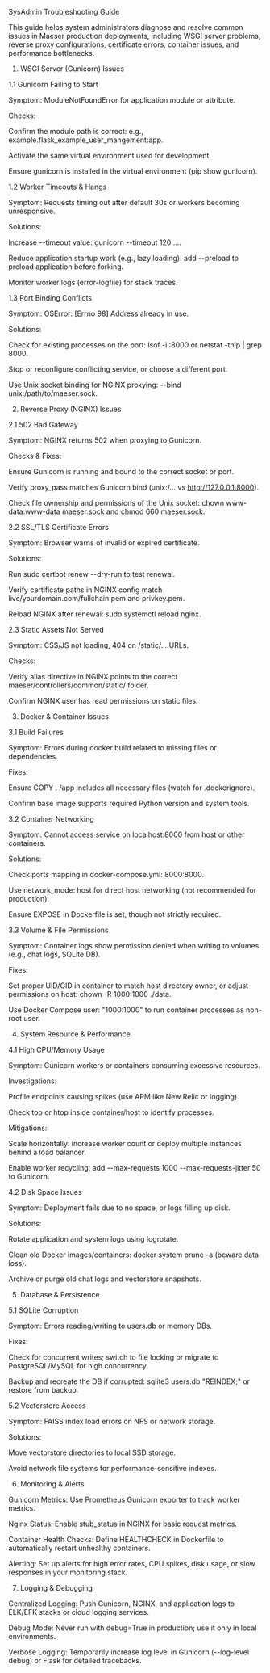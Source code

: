 SysAdmin Troubleshooting Guide

This guide helps system administrators diagnose and resolve common issues in Maeser production deployments, including WSGI server problems, reverse proxy configurations, certificate errors, container issues, and performance bottlenecks.

1. WSGI Server (Gunicorn) Issues

1.1 Gunicorn Failing to Start

Symptom: ModuleNotFoundError for application module or attribute.

Checks:

Confirm the module path is correct: e.g., example.flask_example_user_mangement:app.

Activate the same virtual environment used for development.

Ensure gunicorn is installed in the virtual environment (pip show gunicorn).

1.2 Worker Timeouts & Hangs

Symptom: Requests timing out after default 30s or workers becoming unresponsive.

Solutions:

Increase --timeout value: gunicorn --timeout 120 ....

Reduce application startup work (e.g., lazy loading): add --preload to preload application before forking.

Monitor worker logs (error-logfile) for stack traces.

1.3 Port Binding Conflicts

Symptom: OSError: [Errno 98] Address already in use.

Solutions:

Check for existing processes on the port: lsof -i :8000 or netstat -tnlp | grep 8000.

Stop or reconfigure conflicting service, or choose a different port.

Use Unix socket binding for NGINX proxying: --bind unix:/path/to/maeser.sock.

2. Reverse Proxy (NGINX) Issues

2.1 502 Bad Gateway

Symptom: NGINX returns 502 when proxying to Gunicorn.

Checks & Fixes:

Ensure Gunicorn is running and bound to the correct socket or port.

Verify proxy_pass matches Gunicorn bind (unix:/… vs http://127.0.0.1:8000).

Check file ownership and permissions of the Unix socket: chown www-data:www-data maeser.sock and chmod 660 maeser.sock.

2.2 SSL/TLS Certificate Errors

Symptom: Browser warns of invalid or expired certificate.

Solutions:

Run sudo certbot renew --dry-run to test renewal.

Verify certificate paths in NGINX config match live/yourdomain.com/fullchain.pem and privkey.pem.

Reload NGINX after renewal: sudo systemctl reload nginx.

2.3 Static Assets Not Served

Symptom: CSS/JS not loading, 404 on /static/... URLs.

Checks:

Verify alias directive in NGINX points to the correct maeser/controllers/common/static/ folder.

Confirm NGINX user has read permissions on static files.

3. Docker & Container Issues

3.1 Build Failures

Symptom: Errors during docker build related to missing files or dependencies.

Fixes:

Ensure COPY . /app includes all necessary files (watch for .dockerignore).

Confirm base image supports required Python version and system tools.

3.2 Container Networking

Symptom: Cannot access service on localhost:8000 from host or other containers.

Solutions:

Check ports mapping in docker-compose.yml: 8000:8000.

Use network_mode: host for direct host networking (not recommended for production).

Ensure EXPOSE in Dockerfile is set, though not strictly required.

3.3 Volume & File Permissions

Symptom: Container logs show permission denied when writing to volumes (e.g., chat logs, SQLite DB).

Fixes:

Set proper UID/GID in container to match host directory owner, or adjust permissions on host: chown -R 1000:1000 ./data.

Use Docker Compose user: "1000:1000" to run container processes as non-root user.

4. System Resource & Performance

4.1 High CPU/Memory Usage

Symptom: Gunicorn workers or containers consuming excessive resources.

Investigations:

Profile endpoints causing spikes (use APM like New Relic or logging).

Check top or htop inside container/host to identify processes.

Mitigations:

Scale horizontally: increase worker count or deploy multiple instances behind a load balancer.

Enable worker recycling: add --max-requests 1000 --max-requests-jitter 50 to Gunicorn.

4.2 Disk Space Issues

Symptom: Deployment fails due to no space, or logs filling up disk.

Solutions:

Rotate application and system logs using logrotate.

Clean old Docker images/containers: docker system prune -a (beware data loss).

Archive or purge old chat logs and vectorstore snapshots.

5. Database & Persistence

5.1 SQLite Corruption

Symptom: Errors reading/writing to users.db or memory DBs.

Fixes:

Check for concurrent writes; switch to file locking or migrate to PostgreSQL/MySQL for high concurrency.

Backup and recreate the DB if corrupted: sqlite3 users.db "REINDEX;" or restore from backup.

5.2 Vectorstore Access

Symptom: FAISS index load errors on NFS or network storage.

Solutions:

Move vectorstore directories to local SSD storage.

Avoid network file systems for performance-sensitive indexes.

6. Monitoring & Alerts

Gunicorn Metrics: Use Prometheus Gunicorn exporter to track worker metrics.

Nginx Status: Enable stub_status in NGINX for basic request metrics.

Container Health Checks: Define HEALTHCHECK in Dockerfile to automatically restart unhealthy containers.

Alerting: Set up alerts for high error rates, CPU spikes, disk usage, or slow responses in your monitoring stack.

7. Logging & Debugging

Centralized Logging: Push Gunicorn, NGINX, and application logs to ELK/EFK stacks or cloud logging services.

Debug Mode: Never run with debug=True in production; use it only in local environments.

Verbose Logging: Temporarily increase log level in Gunicorn (--log-level debug) or Flask for detailed tracebacks.


